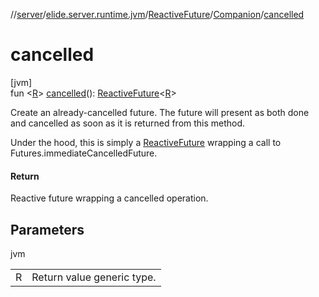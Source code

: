 //[server](../../../../index.md)/[elide.server.runtime.jvm](../../index.md)/[ReactiveFuture](../index.md)/[Companion](index.md)/[cancelled](cancelled.md)

# cancelled

[jvm]\
fun &lt;[R](cancelled.md)&gt; [cancelled](cancelled.md)(): [ReactiveFuture](../index.md)&lt;[R](cancelled.md)&gt;

Create an already-cancelled future. The future will present as both done and cancelled as soon as it is returned from this method.

Under the hood, this is simply a [ReactiveFuture](../index.md) wrapping a call to Futures.immediateCancelledFuture.

#### Return

Reactive future wrapping a cancelled operation.

## Parameters

jvm

| | |
|---|---|
| R | Return value generic type. |

